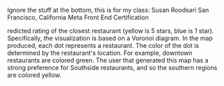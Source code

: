 Ignore the stuff at the bottom, this is for my class:
Susan Roodsari
San Francisco, California
Meta Front End Certification



redicted rating of the closest restaurant (yellow is 5 stars, blue is 1 star). Specifically, the visualization is based on a Voronoi diagram. In the map produced, each dot represents a restaurant. The color of the dot is determined by the restaurant's location. For example, downtown restaurants are colored green. The user that generated this map has a strong preference for Southside restaurants, and so the southern regions are colored yellow.
